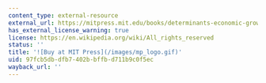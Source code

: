 ```yaml
---
content_type: external-resource
external_url: https://mitpress.mit.edu/books/determinants-economic-growth
has_external_license_warning: true
license: https://en.wikipedia.org/wiki/All_rights_reserved
status: ''
title: '![Buy at MIT Press](/images/mp_logo.gif)'
uid: 97fcb5db-dfb7-402b-bffb-d711b9c0f5ec
wayback_url: ''
---
```

